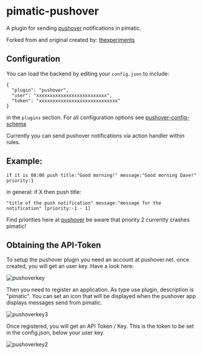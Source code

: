 pimatic-pushover
=======================

A plugin for sending [pushover](https://pushover.net/) notifications in pimatic.

Forked from and original created by: [thexperiments](https://github.com/thexperiments/pimatic-pushover)


Configuration
-------------
You can load the backend by editing your `config.json` to include:

    {
      "plugin": "pushover",
      "user": "xxxxxxxxxxxxxxxxxxxxxxxxxx",
      "token": "xxxxxxxxxxxxxxxxxxxxxxxxxxxxx"
    }

in the `plugins` section. For all configuration options see 
[pushover-config-schema](pushover-config-schema.coffee)

Currently you can send pushover notifications via action handler within rules.

Example:
--------

    if it is 08:00 push title:"Good morning!" message:"Good morning Dave!" priority:1

in general: if X then push title:

    "title of the push notification" message:"message for the notification" [priority:-1 - 1]

Find priorities here at [pushover](https://pushover.net/api#priority) be aware that priority 2 currently crashes pimatic!

Obtaining the API-Token
-----------------------

To setup the pushover plugin you need an account at pushover.net.
once created, you will get an user key. Have a look here:

![pushoverkey](https://cloud.githubusercontent.com/assets/8620305/4965728/91510a1a-6792-11e4-86a5-cda7f91e07b4.jpg)

Then you need to register an application. As type use plugin, description is "pimatic". You can set an icon that will be displayed when the pushover app displays messages send from pimatic.

![pushoverkey3](https://cloud.githubusercontent.com/assets/8620305/4965735/150233f2-6793-11e4-80c0-2cf2e580bc05.jpg)

Once registered, you will get an API Token / Key. This is the token to be set in the config.json, below your user key. 

![pushoverkey2](https://cloud.githubusercontent.com/assets/8620305/4965747/cedab8a8-6793-11e4-9254-f648fbbee959.jpg)
